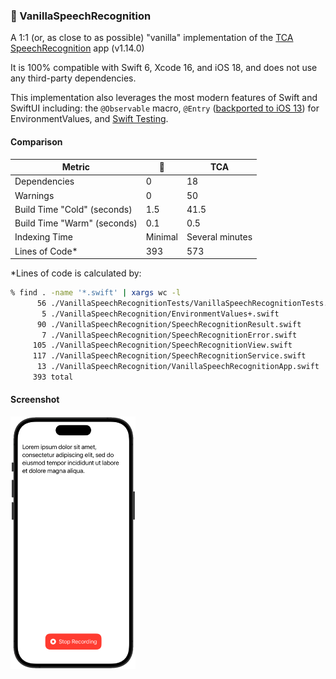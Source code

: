 ### 🍦 VanillaSpeechRecognition

A 1:1 (or, as close to as possible) "vanilla" implementation of the [TCA SpeechRecognition](https://github.com/pointfreeco/swift-composable-architecture/tree/1.14.0/Examples/SpeechRecognition) app (v1.14.0)

It is 100% compatible with Swift 6, Xcode 16, and iOS 18, and does not use any third-party dependencies.

This implementation also leverages the most modern features of Swift and SwiftUI including: the `@Observable` macro, `@Entry` ([backported to iOS 13](https://developer.apple.com/documentation/swiftui/entry())) for EnvironmentValues, and [Swift Testing](https://developer.apple.com/xcode/swift-testing/).

#### Comparison

| Metric                      | 🍦       | TCA             |
| --------------------------- | ------- | --------------- |
| Dependencies                | 0       | 18              |
| Warnings                    | 0       | 50              |
| Build Time "Cold" (seconds) | 1.5     | 41.5            |
| Build Time "Warm" (seconds) | 0.1     | 0.5             |
| Indexing Time               | Minimal | Several minutes |
| Lines of Code\*             | 393     | 573             |

\*Lines of code is calculated by:

```zsh
% find . -name '*.swift' | xargs wc -l
      56 ./VanillaSpeechRecognitionTests/VanillaSpeechRecognitionTests.swift
       5 ./VanillaSpeechRecognition/EnvironmentValues+.swift
      90 ./VanillaSpeechRecognition/SpeechRecognitionResult.swift
       7 ./VanillaSpeechRecognition/SpeechRecognitionError.swift
     105 ./VanillaSpeechRecognition/SpeechRecognitionView.swift
     117 ./VanillaSpeechRecognition/SpeechRecognitionService.swift
      13 ./VanillaSpeechRecognition/VanillaSpeechRecognitionApp.swift
     393 total
```

#### Screenshot

<img src="Images/VSR.png" alt="VSR" width="200">
